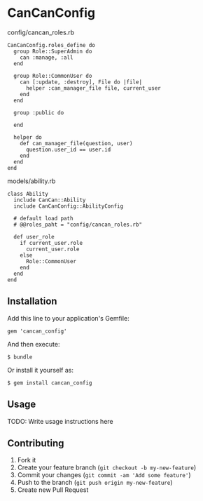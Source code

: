 # CanCanConfig

config/cancan_roles.rb

    CanCanConfig.roles_define do
      group Role::SuperAdmin do
        can :manage, :all
      end

      group Role::CommonUser do
        can [:update, :destroy], File do |file|
          helper :can_manager_file file, current_user
        end
      end

      group :public do

      end

      helper do
        def can_manager_file(question, user)
          question.user_id == user.id
        end
      end
    end

models/ability.rb

    class Ability
      include CanCan::Ability
      include CanCanConfig::AbilityConfig

      # default load path
      # @@roles_paht = "config/cancan_roles.rb"

      def user_role
        if current_user.role
          current_user.role
        else
          Role::CommonUser
        end
      end
    end


## Installation

Add this line to your application's Gemfile:

    gem 'cancan_config'

And then execute:

    $ bundle

Or install it yourself as:

    $ gem install cancan_config

## Usage

TODO: Write usage instructions here

## Contributing

1. Fork it
2. Create your feature branch (`git checkout -b my-new-feature`)
3. Commit your changes (`git commit -am 'Add some feature'`)
4. Push to the branch (`git push origin my-new-feature`)
5. Create new Pull Request
